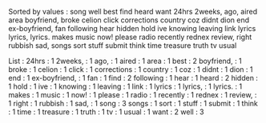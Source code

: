 Sorted by values :
song well best find heard want 24hrs 2weeks, ago, aired area boyfriend, broke celion click corrections country coz didnt dion end ex-boyfriend, fan following hear hidden hold ive knowing leaving link lyrics lyrics, lyrics. makes music now! please radio recently rednex review, right rubbish sad, songs sort stuff submit think time treasure truth tv usual 

List :
24hrs : 1
2weeks, : 1
ago, : 1
aired : 1
area : 1
best : 2
boyfriend, : 1
broke : 1
celion : 1
click : 1
corrections : 1
country : 1
coz : 1
didnt : 1
dion : 1
end : 1
ex-boyfriend, : 1
fan : 1
find : 2
following : 1
hear : 1
heard : 2
hidden : 1
hold : 1
ive : 1
knowing : 1
leaving : 1
link : 1
lyrics : 1
lyrics, : 1
lyrics. : 1
makes : 1
music : 1
now! : 1
please : 1
radio : 1
recently : 1
rednex : 1
review, : 1
right : 1
rubbish : 1
sad, : 1
song : 3
songs : 1
sort : 1
stuff : 1
submit : 1
think : 1
time : 1
treasure : 1
truth : 1
tv : 1
usual : 1
want : 2
well : 3
